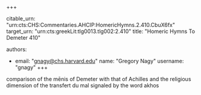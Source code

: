 +++


citable_urn: "urn:cts:CHS:Commentaries.AHCIP:HomericHymns.2.410.CbuX6fx"
target_urn: "urn:cts:greekLit:tlg0013.tlg002:2.410"
title: "Homeric Hymns To Demeter 410"

authors:
- email: "gnagy@chs.harvard.edu"
  name: "Gregory Nagy"
  username: "gnagy"
+++

<p>comparison of the mēnis of Demeter with that of Achilles and the religious dimension of the transfert du mal signaled by the word akhos</p>